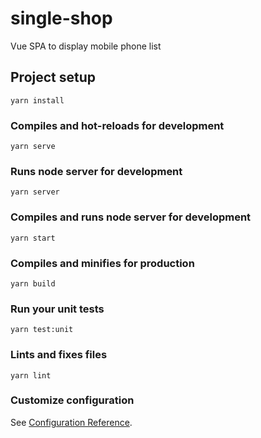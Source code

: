 # single-shop
Vue SPA to display mobile phone list
## Project setup
```
yarn install
```

### Compiles and hot-reloads for development
```
yarn serve
```

### Runs node server for development
```
yarn server
```

### Compiles and runs node server for development
```
yarn start
```

### Compiles and minifies for production
```
yarn build
```

### Run your unit tests
```
yarn test:unit
```

### Lints and fixes files
```
yarn lint
```

### Customize configuration
See [Configuration Reference](https://cli.vuejs.org/config/).
